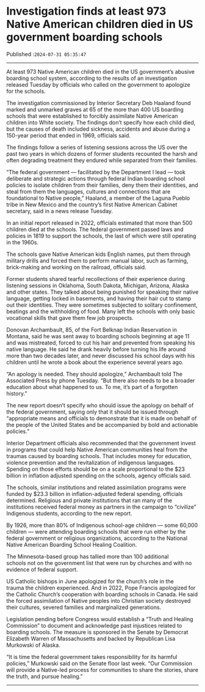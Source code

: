 # Investigation finds at least 973 Native American children died in US government boarding schools

Published :`2024-07-31 05:35:47`

---

At least 973 Native American children died in the US government’s abusive boarding school system, according to the results of an investigation released Tuesday by officials who called on the government to apologize for the schools.

The investigation commissioned by Interior Secretary Deb Haaland found marked and unmarked graves at 65 of the more than 400 US boarding schools that were established to forcibly assimilate Native American children into White society. The findings don’t specify how each child died, but the causes of death included sickness, accidents and abuse during a 150-year period that ended in 1969, officials said.

The findings follow a series of listening sessions across the US over the past two years in which dozens of former students recounted the harsh and often degrading treatment they endured while separated from their families.

“The federal government — facilitated by the Department I lead — took deliberate and strategic actions through federal Indian boarding school policies to isolate children from their families, deny them their identities, and steal from them the languages, cultures and connections that are foundational to Native people,” Haaland, a member of the Laguna Pueblo tribe in New Mexico and the country’s first Native American Cabinet secretary, said in a news release Tuesday.

In an initial report released in 2022, officials estimated that more than 500 children died at the schools. The federal government passed laws and policies in 1819 to support the schools, the last of which were still operating in the 1960s.

The schools gave Native American kids English names, put them through military drills and forced them to perform manual labor, such as farming, brick-making and working on the railroad, officials said.

Former students shared tearful recollections of their experience during listening sessions in Oklahoma, South Dakota, Michigan, Arizona, Alaska and other states. They talked about being punished for speaking their native language, getting locked in basements, and having their hair cut to stamp out their identities. They were sometimes subjected to solitary confinement, beatings and the withholding of food. Many left the schools with only basic vocational skills that gave them few job prospects.

Donovan Archambault, 85, of the Fort Belknap Indian Reservation in Montana, said he was sent away to boarding schools beginning at age 11 and was mistreated, forced to cut his hair and prevented from speaking his native language. He said he drank heavily before turning his life around more than two decades later, and never discussed his school days with his children until he wrote a book about the experience several years ago.

“An apology is needed. They should apologize,” Archambault told The Associated Press by phone Tuesday. “But there also needs to be a broader education about what happened to us. To me, it’s part of a forgotten history.”

The new report doesn’t specify who should issue the apology on behalf of the federal government, saying only that it should be issued through “appropriate means and officials to demonstrate that it is made on behalf of the people of the United States and be accompanied by bold and actionable policies.”

Interior Department officials also recommended that the government invest in programs that could help Native American communities heal from the traumas caused by boarding schools. That includes money for education, violence prevention and the revitalization of indigenous languages. Spending on those efforts should be on a scale proportional to the $23 billion in inflation adjusted spending on the schools, agency officials said.

The schools, similar institutions and related assimilation programs were funded by $23.3 billion in inflation-adjusted federal spending, officials determined. Religious and private institutions that ran many of the institutions received federal money as partners in the campaign to “civilize” Indigenous students, according to the new report.

By 1926, more than 80% of Indigenous school-age children — some 60,000 children — were attending boarding schools that were run either by the federal government or religious organizations, according to the National Native American Boarding School Healing Coalition.

The Minnesota-based group has tallied more than 100 additional schools not on the government list that were run by churches and with no evidence of federal support.

US Catholic bishops in June apologized for the church’s role in the trauma the children experienced. And in 2022, Pope Francis apologized for the Catholic Church’s cooperation with boarding schools in Canada. He said the forced assimilation of Native peoples into Christian society destroyed their cultures, severed families and marginalized generations.

Legislation pending before Congress would establish a “Truth and Healing Commission” to document and acknowledge past injustices related to boarding schools. The measure is sponsored in the Senate by Democrat Elizabeth Warren of Massachusetts and backed by Republican Lisa Murkowski of Alaska.

“It is time the federal government takes responsibility for its harmful policies,” Murkowski said on the Senate floor last week. “Our Commission will provide a Native-led process for communities to share the stories, share the truth, and pursue healing.”

---

